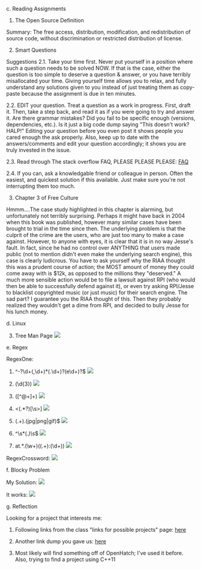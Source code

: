 c. Reading Assignments

1. The Open Source Definition

Summary: The free access, distribution, modification, and redistribution of source code, without discrimination or restricted distribution of license.

2. Smart Questions
	
Suggestions
2.1. Take your time first.
Never put yourself in a position where such a question needs to be solved NOW. If that is the case, either the question is too simple to deserve a question & answer, or you have terribly misallocated your time. Giving yourself time allows you to relax, and fully understand any solutions given to you instead of just treating them as copy-paste because the assignment is due in ten minutes.

2.2. EDIT your question. Treat a question as a work in progress. First, draft it. Then, take a step back, and read it as if you were going to try and answer it. Are there grammar mistakes? Did you fail to be specific enough (versions, dependencies, etc.). Is it just a big code dump saying "This doesn't work? HALP!" Editing your question before you even post it shows people you cared enough the ask properly. Also, keep up to date with the answers/comments and edit your question accordingly; it shows you are truly invested in the issue.

2.3. Read through The stack overflow FAQ, PLEASE PLEASE PLEASE: [FAQ](http://meta.stackexchange.com/questions/7931/faq-for-stack-exchange-sites)

2.4. If you can, ask a knowledgable friend or colleague in person. Often the easiest, and quickest solution if this available. Just make sure you're not interrupting them too much.


3. Chapter 3 of Free Culture

Hmmm....The case study highlighted in this chapter is alarming, but unfortunately not terribly surprising. Perhaps it might have back in 2004 when this book was published, however many similar cases have been brought to trial in the time since then. The underlying problem is that the culprit of the crime are the users, who are just too many to make a case against. However, to anyone with eyes, it is clear that it is in no way Jesse's fault. In fact, since he had no control over ANYTHING that users made public (not to mention didn't even make the underlying search engine), this case is clearly ludicrous. You have to ask yourself why the RIAA thought this was a prudent course of action; the MOST amount of money they could come away with is $12k, as opposed to the millions they "deserved." A much more sensible action would be to file a lawsuit against RPI (who would then be able to successfully defend against it), or even try asking RPI/Jesse to blacklist copyrighted music (or just music) for their search engine. The sad part? I guarantee you the RIAA thought of this. Then they probably realized they wouldn't get a dime from RPI, and decided to bully Jesse for his lunch money.



d. Linux

3. Tree Man Page
![](https://github.com/MarkWesterhoff/CSCI-2960-Labs/blob/master/lab1pics/tree-man-page.png)



e. Regex

RegexOne:

1. ^-?\d+(,\d+)*(\.\d+)?(e\d+)?$
![](https://github.com/MarkWesterhoff/CSCI-2960-Labs/blob/master/lab1pics/regex_1.png)

2. (\d{3})
![](https://github.com/MarkWesterhoff/CSCI-2960-Labs/blob/master/lab1pics/regex_2.png)

3. ([^@+]+)
![](https://github.com/MarkWesterhoff/CSCI-2960-Labs/blob/master/lab1pics/regex_3.png)

4. <(.*?)[\s>]
![](https://github.com/MarkWesterhoff/CSCI-2960-Labs/blob/master/lab1pics/regex_4.png)

5. (.+)\.(jpg|png|gif)$
![](https://github.com/MarkWesterhoff/CSCI-2960-Labs/blob/master/lab1pics/regex_5.png)

6. ^\s*(.*)\s*$
![](https://github.com/MarkWesterhoff/CSCI-2960-Labs/blob/master/lab1pics/regex_6.png)

7. at.*\.(\w+)\((.+):(\d+)\)
![](https://github.com/MarkWesterhoff/CSCI-2960-Labs/blob/master/lab1pics/regex_7.png)


RegexCrossword:
![](https://github.com/MarkWesterhoff/CSCI-2960-Labs/blob/master/lab1pics/regexcrossword.png)


f. Blocky Problem

My Solution:
![](https://github.com/MarkWesterhoff/CSCI-2960-Labs/blob/master/lab1pics/blockyprob_1.png)

It works:
![](https://github.com/MarkWesterhoff/CSCI-2960-Labs/blob/master/lab1pics/blockyprob_ans.png)



g. Reflection

Looking for a project that interests me:
1. Following links from the class "links for possible projects" page: [here](https://github.com/rcos/CSCI2961-01-Fall2016/blob/master/LinksforPossibleProjects.md)

2. Another link dump you gave us: [here](https://github.com/rcos/CSCI2961-01-Fall2016/blob/master/Howto/LargeOpenSourceProjects.md)

3. Most likely will find something off of OpenHatch; I've used it before. Also, trying to find a project using C++11
